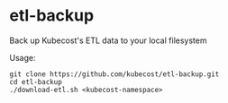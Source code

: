 # etl-backup
Back up Kubecost's ETL data to your local filesystem

Usage: 
```
git clone https://github.com/kubecost/etl-backup.git
cd etl-backup
./download-etl.sh <kubecost-namespace>
```
